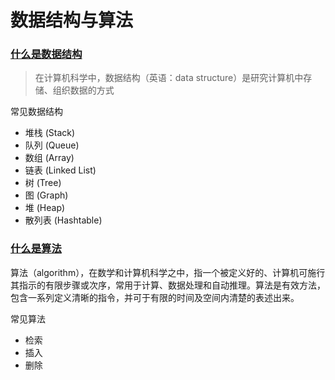 # 数据结构与算法

### [什么是数据结构](https://zh.wikipedia.org/wiki/%E6%95%B0%E6%8D%AE%E7%BB%93%E6%9E%84)
> 在计算机科学中，数据结构（英语：data structure）是研究计算机中存储、组织数据的方式

常见数据结构
* 堆栈 (Stack)
* 队列 (Queue)
* 数组 (Array)
* 链表 (Linked List)
* 树 (Tree)
* 图 (Graph)
* 堆 (Heap)
* 散列表 (Hashtable)

### [什么是算法](https://zh.wikipedia.org/wiki/%E7%AE%97%E6%B3%95)
算法（algorithm），在数学和计算机科学之中，指一个被定义好的、计算机可施行其指示的有限步骤或次序，常用于计算、数据处理和自动推理。算法是有效方法，包含一系列定义清晰的指令，并可于有限的时间及空间内清楚的表述出来。


常见算法 
* 检索
* 插入
* 删除

